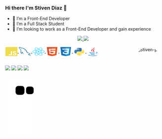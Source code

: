 ### Hi there I'm Stiven Diaz 👋


- 🔭 I’m a Front-End Developer
- 🌱 I’m a Full Stack Student
- 👯 I’m looking to work as a Front-End Developer and gain experience

<div align="center">
  <a href="https://github.com/StivenDz">
  <img height="180em" src="https://github-readme-stats.vercel.app/api?username=StivenDz&show_icons=true&theme=dark&include_all_commits=true&count_private=true"/>
  <img height="180em" src="https://github-readme-stats.vercel.app/api/top-langs/?username=StivenDz&layout=compact&langs_count=7&theme=dark"/>
</div>
<div style="display: inline_block"><br>
  <img align="center" alt="Stiven-Js" height="30" width="40" src="https://raw.githubusercontent.com/devicons/devicon/master/icons/javascript/javascript-plain.svg">
  <img align="center" alt="Stiven-mySQL" height="30" width="40" src="https://raw.githubusercontent.com/devicons/devicon/master/icons/mysql/mysql-plain.svg">
  <img align="center" alt="Stiven-React" height="30" width="40" src="https://raw.githubusercontent.com/devicons/devicon/master/icons/react/react-original.svg">
  <img align="center" alt="Stiven-HTML" height="30" width="40" src="https://raw.githubusercontent.com/devicons/devicon/master/icons/html5/html5-original.svg">
  <img align="center" alt="Stiven-CSS" height="30" width="40" src="https://raw.githubusercontent.com/devicons/devicon/master/icons/css3/css3-original.svg">
  <img align="center" alt="Stiven-Python" height="30" width="40" src="https://raw.githubusercontent.com/devicons/devicon/master/icons/python/python-original.svg">
  <img align="center" alt="Stiven-Java" height="30" width="40" src="https://raw.githubusercontent.com/devicons/devicon/master/icons/java/java-original.svg">
  <img align="right" alt="Stiven-pic" height="150" style="border-radius:50px" src="https://avatars.githubusercontent.com/u/90875320?v=4">
</div>
  
  ##
 
<div> 
  <a href="https://instagram.com/stiven_dz" target="_blank"><img src="https://img.shields.io/badge/-Instagram-%23E4405F?style=for-the-badge&logo=instagram&logoColor=white" target="_blank"></a>
 <a href="https://discord.gg/wagxzStdcR" target="_blank"><img src="https://img.shields.io/badge/Discord-7289DA?style=for-the-badge&logo=discord&logoColor=white" target="_blank"></a> 
  <a href = "mailto:stivendiazh@gmail.com"><img src="https://img.shields.io/badge/-Gmail-%23333?style=for-the-badge&logo=gmail&logoColor=white" target="_blank"></a>
  <a href="https://www.linkedin.com/in/stiven-diaz-3892aa224" target="_BLANK"><img src="https://img.shields.io/badge/-LinkedIn-%230077B5?style=for-the-badge&logo=linkedin&logoColor=white" target="_BLANK"></a> 
 
  ![Snake animation](https://github.com/rafaballerini/rafaballerini/blob/output/github-contribution-grid-snake.svg)

 
</div>

